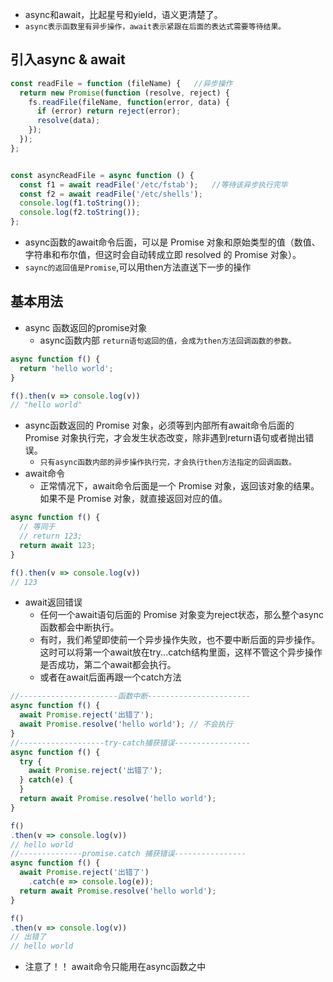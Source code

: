 * async和await，比起星号和yield，语义更清楚了。
* ``async表示函数里有异步操作，await表示紧跟在后面的表达式需要等待结果。``
## 引入async & await
```js
const readFile = function (fileName) {   //异步操作
  return new Promise(function (resolve, reject) {
    fs.readFile(fileName, function(error, data) {
      if (error) return reject(error);
      resolve(data);
    });
  });
};


const asyncReadFile = async function () {
  const f1 = await readFile('/etc/fstab');   //等待该异步执行完毕
  const f2 = await readFile('/etc/shells');
  console.log(f1.toString());
  console.log(f2.toString());
};
```
* async函数的await命令后面，可以是 Promise 对象和原始类型的值（数值、字符串和布尔值，但这时会自动转成立即 resolved 的 Promise 对象）。
* ``saync的返回值是Promise``,可以用then方法直送下一步的操作


## 基本用法

* async 函数返回的promise对象
    * async函数内部 ``return语句返回的值，会成为then方法回调函数的参数。``
```js
async function f() {
  return 'hello world';
}

f().then(v => console.log(v))
// "hello world"
```
* async函数返回的 Promise 对象，必须等到内部所有await命令后面的 Promise 对象执行完，才会发生状态改变，除非遇到return语句或者抛出错误。
    * ``只有async函数内部的异步操作执行完，才会执行then方法指定的回调函数。``
* await命令
    *  正常情况下，await命令后面是一个 Promise 对象，返回该对象的结果。如果不是 Promise 对象，就直接返回对应的值。
```js
async function f() {
  // 等同于
  // return 123;
  return await 123;
}

f().then(v => console.log(v))
// 123
```
* await返回错误
    * 任何一个await语句后面的 Promise 对象变为reject状态，那么整个async函数都会中断执行。
    * 有时，我们希望即使前一个异步操作失败，也不要中断后面的异步操作。这时可以将第一个await放在try...catch结构里面，这样不管这个异步操作是否成功，第二个await都会执行。
    * 或者在await后面再跟一个catch方法
```js
//----------------------函数中断-----------------------
async function f() {
  await Promise.reject('出错了');
  await Promise.resolve('hello world'); // 不会执行
}
//-------------------try-catch捕获错误-----------------
async function f() {
  try {
    await Promise.reject('出错了');
  } catch(e) {
  }
  return await Promise.resolve('hello world');
}

f()
.then(v => console.log(v))
// hello world
//--------------promise.catch 捕获错误----------------
async function f() {
  await Promise.reject('出错了')
    .catch(e => console.log(e));
  return await Promise.resolve('hello world');
}

f()
.then(v => console.log(v))
// 出错了
// hello world
```

* 注意了！！ await命令只能用在async函数之中